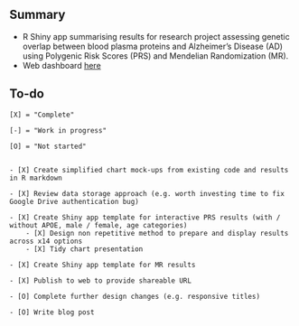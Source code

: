 Summary
-------

* R Shiny app summarising results for research project assessing genetic overlap between blood plasma proteins and Alzheimer’s Disease (AD) using Polygenic Risk Scores (PRS) and Mendelian Randomization (MR).  
* Web dashboard [here](https://alexhandy1.shinyapps.io/ad-genetic-overlap-web-results/)


To-do
-------

```
[X] = "Complete"  

[-] = "Work in progress"  

[O] = "Not started"  


- [X] Create simplified chart mock-ups from existing code and results in R markdown

- [X] Review data storage approach (e.g. worth investing time to fix Google Drive authentication bug)  

- [X] Create Shiny app template for interactive PRS results (with / without APOE, male / female, age categories)
    - [X] Design non repetitive method to prepare and display results across x14 options   
    - [X] Tidy chart presentation  

- [X] Create Shiny app template for MR results 

- [X] Publish to web to provide shareable URL  

- [O] Complete further design changes (e.g. responsive titles)

- [O] Write blog post

```